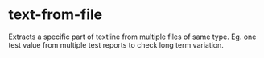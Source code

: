 # text-from-file
Extracts a specific part of textline from multiple files of same type. Eg. one test value from multiple test reports to check long term variation.
